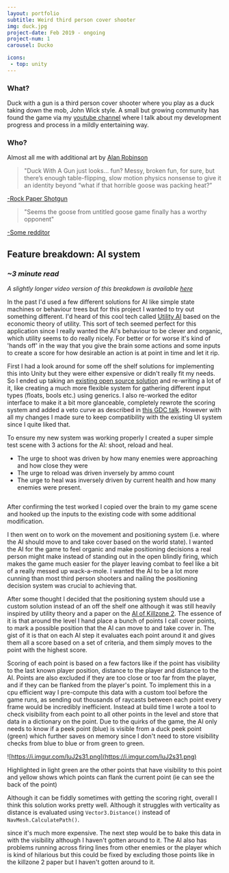 ```yaml
---
layout: portfolio
subtitle: Weird third person cover shooter
img: duck.jpg
project-date: Feb 2019 - ongoing
project-num: 1
carousel: Ducko

icons:
 - top: unity 
---
```



### What?

Duck with a gun is a third person cover shooter where you play as a duck taking down the mob, John Wick style. A small but growing community has found the game via my [youtube channel](https://www.youtube.com/c/dookdook/) where I talk about my development progress and process in a mildly entertaining way.

### Who?
Almost all me with additional art by [Alan Robinson](https://twitter.com/arobinsonswork)


> "Duck With A Gun just looks… fun? Messy, broken fun, for sure, but there’s enough table-flipping, slow motion physics nonsense to give it an identity beyond “what if that horrible goose was packing heat?”

[-Rock Paper Shotgun](https://www.rockpapershotgun.com/2020/02/16/screenshot-saturday-sundays-letting-the-sun-set-on-windmills-androids-and-dusty-old-towers/)

>"Seems the goose from untitled goose game finally has a worthy opponent"

[-Some redditor](https://www.reddit.com/r/IndieGaming/comments/ha49ym/never_bring_a_sword_to_a_gun_fight_unless_youre_a/fv0q4aa)

## Feature breakdown: AI system

### *~3 minute read*

*A slightly longer video version of this breakdown is available [here](https://www.youtube.com/watch?v=b71GusLd4M8&t=6s)*

In the past I'd used a few different solutions for AI like simple state machines or behaviour trees but for this project I wanted to try out something different. I'd heard of this cool tech called [Utility AI](https://en.wikipedia.org/wiki/Utility_system) based on the economic theory of utility. This sort of tech seemed perfect for this application since I really wanted the AI's behaviour to be clever and organic, which utility seems to do really nicely. For better or for worse it's kind of 'hands off' in the way that you give the brain some actions and some inputs to create a score for how desirable an action is at point in time and let it rip. 

First I had a look around for some off the shelf solutions for implementing this into Unity but they were either expensive or didn't really fit my needs. So I ended up taking an [existing open source solution](https://github.com/Bartvanderkruys/utility-ai) and re-writing a lot of it, like creating a much more flexible system for gathering different input types (floats, bools etc.) using generics. I also re-worked the editor interface to make it a bit more glanceable, completely rewrote the scoring system and added a veto curve as described in [this GDC talk](https://www.gdcvault.com/play/1012410/Improving-AI-Decision-Modeling-Through). However with all my changes I made sure to keep compatibility with the existing UI system since I quite liked that.

To ensure my new system was working properly I created a super simple test scene with 3 actions for the AI: shoot, reload and heal. 

- The urge to shoot was driven by how many enemies were approaching and how close they were
- The urge to reload was driven inversely by ammo count
- The urge to heal was inversely driven by current health and how many enemies were present.


<img data-id="DigitalHandyFattaileddunnart" class="gfyitem" />  

After confirming the test worked I copied over the brain to my game scene and hooked up the inputs to the existing code with some additional modification. 

I then went on to work on the movement and positioning system (i.e. where the AI should move to and take cover based on the world state). I wanted the AI for the game to feel organic and make positioning decisions a real person might make instead of standing out in the open blindly firing, which makes the game much easier for the player leaving combat to feel like a bit of a really messed up wack-a-mole. I wanted the AI to be a lot more cunning than most third person shooters and nailing the positioning decision system was crucial to achieving that. 

After some thought I decided that the positioning system should use a custom solution instead of an off the shelf one although it was still heavily inspired by utility theory and a paper on the [AI of Killzone 2](https://www.cgf-ai.com/docs/straatman_remco_killzone_ai.pdf). The essence of it is that around the level I hand place a bunch of points I call cover points, to mark a possible position that the AI can move to and take cover in. The gist of it is that on each AI step it evaluates each point around it and gives them all a score based on a set of criteria, and them simply moves to the point with the highest score.

Scoring of each point is based on a few factors like if the point has visibility to the last known player position, distance to the player and distance to the AI. Points are also excluded if they are too close or too far from the player, and if they can be flanked from the player's point. To implement this in a cpu efficient way I pre-compute this data with a custom tool before the game runs, as sending out thousands of raycasts between each point every frame would be incredibly inefficient. Instead at build time I wrote a tool to check visibility from each point to all other points in the level and store that data in a dictionary on the point. Due to the quirks of the game, the AI only needs to know if a peek point (blue) is visible from a duck peek point (green) which further saves on memory since I don't need to store visibility checks from blue to blue or from green to green. 

![https://i.imgur.com/IuJ2s31.png](https://i.imgur.com/IuJ2s31.png)

Highlighted in light green are the other points that have visibility to this point and yellow shows which points can flank the current point (ie can see the back of the point)

Although it can be fiddly sometimes with getting the scoring right, overall I think this solution works pretty well. Although it struggles with verticality as distance is evaluated using  `Vector3.Distance()` instead of `NavMesh.CalculatePath()`.

since it's much more expensive. The next step would be to bake this data in with the visibility although I haven't gotten around to it. The AI also has problems running across firing lines from other enemies or the player which is kind of hilarious but this could be fixed by excluding those points like in the killzone 2 paper but I haven't gotten around to it. 

<img data-id="velvetygaseousakitainu" class="gfyitem" />  